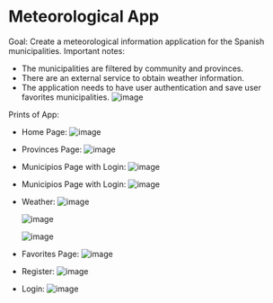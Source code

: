# Meteorological App

Goal: Create a meteorological information application for the Spanish municipalities.
Important notes: 
- The municipalities are filtered by community and provinces.
- There are an external service to obtain weather information.
- The application needs to have user authentication and save user favorites municipalities.
![image](https://github.com/Kartic23/Meteorological-App/assets/105547398/7ec79416-b33e-432b-8af6-78d9f6892b8c)


Prints of App:

- Home Page:
  ![image](https://github.com/Kartic23/Meteorological-App/assets/105547398/1efc3bac-e695-45fd-b185-e6585f5bbf84)

- Provinces Page:
  ![image](https://github.com/Kartic23/Meteorological-App/assets/105547398/d8bf42ee-edb0-4f43-b992-1f687534ff6b)

- Municipios Page with Login:
  ![image](https://github.com/Kartic23/Meteorological-App/assets/105547398/cb505398-394d-47b7-89ec-63024c188883)

- Municipios Page with Login:
  ![image](https://github.com/Kartic23/Meteorological-App/assets/105547398/71f38ca5-94b5-49dd-9d1d-4a20085a49ca)

- Weather:
  ![image](https://github.com/Kartic23/Meteorological-App/assets/105547398/6c0b6683-f298-43ef-a131-36797b5ce25d)

  ![image](https://github.com/Kartic23/Meteorological-App/assets/105547398/9ad5abf6-e132-4f93-805a-2c733767de41)

  ![image](https://github.com/Kartic23/Meteorological-App/assets/105547398/0df1690c-2534-445c-a1b1-780681b43b5f)

- Favorites Page:
  ![image](https://github.com/Kartic23/Meteorological-App/assets/105547398/bea27a71-4d25-4f3b-93b6-9bde50f19bfe)
  
- Register:
  ![image](https://github.com/Kartic23/Meteorological-App/assets/105547398/f52ea0d3-ce4d-4c62-928e-07b40cd58208)

- Login:
  ![image](https://github.com/Kartic23/Meteorological-App/assets/105547398/37570e1c-89ac-4483-b086-29b20315f1e7)
